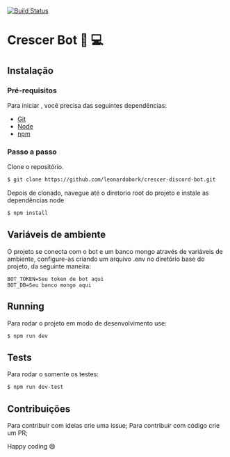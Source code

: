 [![Build Status](https://travis-ci.org/leonardobork/crescer-discord-bot.svg?branch=master)](https://travis-ci.org/leonardobork/crescer-discord-bot)

# Crescer Bot :robot: :computer:

## Instalação

### Pré-requisitos
Para iniciar , você precisa das seguintes dependências:

* [Git](https://git-scm.com)
* [Node](https://nodejs.org)
* [npm](https://www.npmjs.com/)

### Passo a passo

Clone o repositório.

```bash
$ git clone https://github.com/leonardobork/crescer-discord-bot.git
```

Depois de clonado, navegue até o diretorio root do projeto e instale as dependências node

```bash
$ npm install
```
## Variáveis de ambiente

O projeto se conecta com o bot e um banco mongo através de variáveis de ambiente, configure-as criando um arquivo .env no diretório base do projeto, da seguinte maneira:

```
BOT_TOKEN=Seu token de bot aqui
BOT_DB=Seu banco mongo aqui
``` 
## Running

Para rodar o projeto em modo de desenvolvimento use:

```bash
$ npm run dev
```
## Tests

Para rodar o somente os testes:

```bash
$ npm run dev-test
```

## Contribuições
Para contribuir com ideias crie uma issue;
Para contribuir com código crie um PR;

Happy coding :smile:


